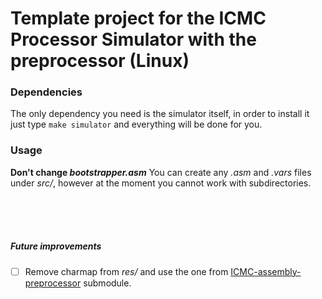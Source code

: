 # Template project for the ICMC Processor Simulator with the preprocessor (Linux)

### Dependencies
The only dependency you need is the simulator itself, in order to install it just type ``` make simulator ``` and everything will be done for you.

### Usage
**Don't change _bootstrapper.asm_**
You can create any _.asm_ and _.vars_ files under _src/_, however at the moment you cannot work with subdirectories.

<br />
<br />
<br />

##### Future improvements
- [ ] Remove charmap from _res/_ and use the one from [ICMC-assembly-preprocessor](https://github.com/lucasgpulcinelli/ICMC-assembly-preprocessor) submodule.